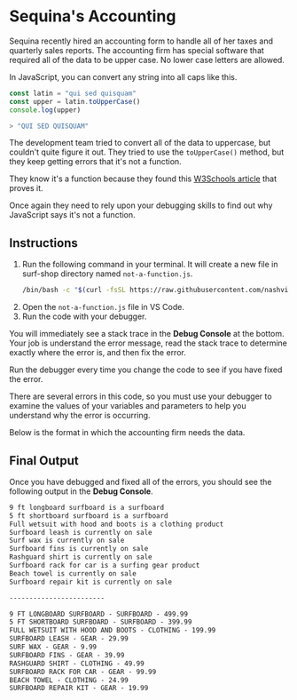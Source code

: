 # Sequina's Accounting

Sequina recently hired an accounting form to handle all of her taxes and quarterly sales reports. The accounting firm has special software that required all of the data to be upper case. No lower case letters are allowed.

In JavaScript, you can convert any string into all caps like this.

```js
const latin = "qui sed quisquam"
const upper = latin.toUpperCase()
console.log(upper)

> "QUI SED QUISQUAM"
```

The development team tried to convert all of the data to uppercase, but couldn't quite figure it out. They tried to use the `toUpperCase()` method, but they keep getting errors that it's not a function.

They know it's a function because they found this [W3Schools article](https://www.w3schools.com/jsref/jsref_toUpperCase.asp) that proves it.


Once again they need to rely upon your debugging skills to find out why JavaScript says it's not a function.

## Instructions

1. Run the following command in your terminal. It will create a new file in surf-shop directory named `not-a-function.js`.
   ```sh
   /bin/bash -c "$(curl -fsSL https://raw.githubusercontent.com/nashville-software-school/client-side-mastery/master/book-1-queen-bee/chapters/scripts/function.sh)"
   ```
3. Open the `not-a-function.js` file in VS Code.
4. Run the code with your debugger.

You will immediately see a stack trace in the **Debug Console** at the bottom. Your job is understand the error message, read the stack trace to determine exactly where the error is, and then fix the error.

Run the debugger every time you change the code to see if you have fixed the error.

There are several errors in this code, so you must use your debugger to examine the values of your variables and parameters to help you understand why the error is occurring.

Below is the format in which the accounting firm needs the data.

## Final Output

Once you have debugged and fixed all of the errors, you should see the following output in the **Debug Console**.

```txt
9 ft longboard surfboard is a surfboard
5 ft shortboard surfboard is a surfboard
Full wetsuit with hood and boots is a clothing product
Surfboard leash is currently on sale
Surf wax is currently on sale
Surfboard fins is currently on sale
Rashguard shirt is currently on sale
Surfboard rack for car is a surfing gear product
Beach towel is currently on sale
Surfboard repair kit is currently on sale

------------------------

9 FT LONGBOARD SURFBOARD - SURFBOARD - 499.99
5 FT SHORTBOARD SURFBOARD - SURFBOARD - 399.99
FULL WETSUIT WITH HOOD AND BOOTS - CLOTHING - 199.99
SURFBOARD LEASH - GEAR - 29.99
SURF WAX - GEAR - 9.99
SURFBOARD FINS - GEAR - 39.99
RASHGUARD SHIRT - CLOTHING - 49.99
SURFBOARD RACK FOR CAR - GEAR - 99.99
BEACH TOWEL - CLOTHING - 24.99
SURFBOARD REPAIR KIT - GEAR - 19.99
```